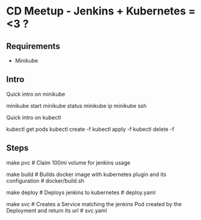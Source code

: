 # CD Meetup - Jenkins + Kubernetes = <3 ?

## Requirements

* Minikube

## Intro

Quick intro on minikube

minikube start
minikube status
minikube ip
minikube ssh

Quick intro on kubectl

kubectl get pods
kubectl create -f <file>
kubectl apply -f <file>
kubectl delete -f <file>

## Steps

make pvc    # Claim 100mi volume for jenkins usage 

make build  # Builds docker image with kubernetes plugin and its configuration
            # docker/build.sh

make deploy # Deploys jenkins to kubernetes
            # deploy.yaml 

make svc    # Creates a Service matching the jenkins Pod created by the Deployment and return its url
            # svc.yaml 
